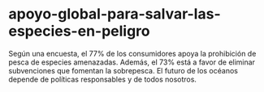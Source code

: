 # apoyo-global-para-salvar-las-especies-en-peligro
Según una encuesta, el 77% de los consumidores apoya la prohibición de pesca de especies amenazadas. Además, el 73% está a favor de eliminar subvenciones que fomentan la sobrepesca. El futuro de los océanos depende de políticas responsables y de todos nosotros.
